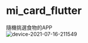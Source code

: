 # mi_card_flutter


隨機挑選食物的APP  
![device-2021-07-16-211549](https://user-images.githubusercontent.com/44021177/125954154-de73a21f-c0ba-4225-b38e-5c70603a39b1.png)
